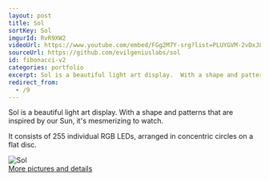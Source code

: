 ```yaml
---
layout: post
title: Sol
sortKey: Sol
imgurId: RvR9XW2
videoUrl: https://www.youtube.com/embed/FGg2M7Y-srg?list=PLUYGVM-2vDxJ8f6_XWugD-9NlutbJKn4c
sourceUrl: https://github.com/evilgeniuslabs/sol
id: fibonacci-v2
categories: portfolio
excerpt: Sol is a beautiful light art display.  With a shape and patterns that are inspired by our Sun, it's mesmerizing to watch.  It exists at the intersection of art, nature, math, science, and geometry.
redirect_from:
  - /9
---
```


Sol is a beautiful light art display.  With a shape and patterns that are inspired by our Sun, it's mesmerizing to watch.

It consists of 255 individual RGB LEDs, arranged in concentric circles on a flat disc.

<div class="row">
  <div class="col-sm-6 col-md-4">
    <div class="thumbnail">
      <img src="/images/Sol.jpg" alt="Sol" />
      <div class="caption">
        <a href="https://goo.gl/photos/r1iTCG6SSmyAfgbs8">More pictures and details</a>
      </div>
    </div>
  </div>
</div>
